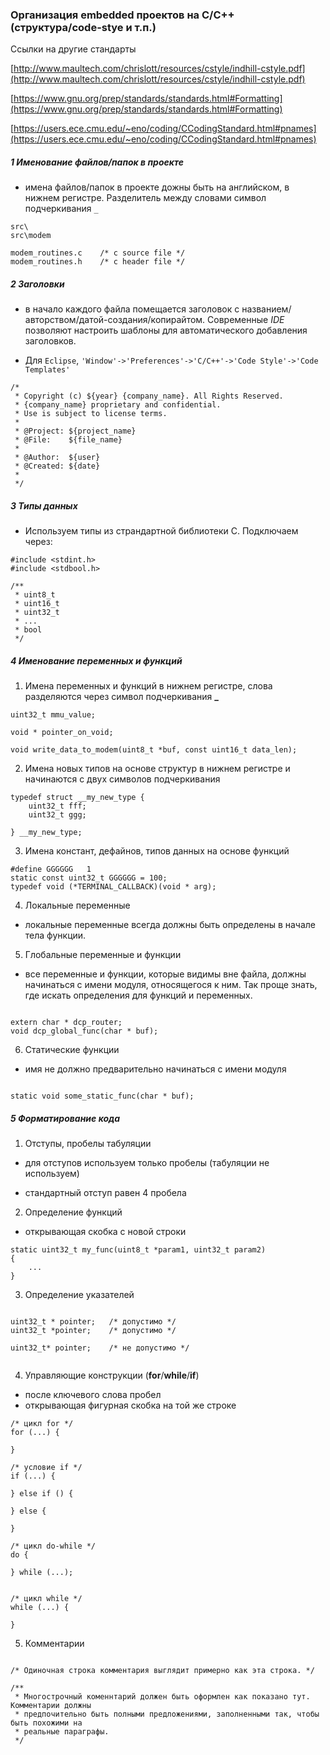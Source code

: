 ### Организация embedded проектов на C/C++ (структура/code-stye и т.п.)

Ссылки на другие стандарты

[http://www.maultech.com/chrislott/resources/cstyle/indhill-cstyle.pdf](http://www.maultech.com/chrislott/resources/cstyle/indhill-cstyle.pdf)

[https://www.gnu.org/prep/standards/standards.html#Formatting](https://www.gnu.org/prep/standards/standards.html#Formatting)

[https://users.ece.cmu.edu/~eno/coding/CCodingStandard.html#pnames](https://users.ece.cmu.edu/~eno/coding/CCodingStandard.html#pnames)
##### 1 Именование файлов/папок в проекте
- имена файлов/папок в проекте дожны быть на английском, в нижнем регистре. Разделитель между словами символ подчеркивания `_`
```
src\
src\modem

modem_routines.c    /* c source file */
modem_routines.h    /* c header file */
```

##### 2 Заголовки

- в начало каждого файла помещается заголовок с названием/авторством/датой-создания/копирайтом. Современные *IDE* позволяют настроить шаблоны для автоматического добавления заголовков.

- Для `Eclipse`, `'Window'->'Preferences'->'C/C++'->'Code Style'->'Code Templates'`

```
/*
 * Copyright (c) ${year} {company_name}. All Rights Reserved.
 * {company_name} proprietary and confidential.
 * Use is subject to license terms.
 *
 * @Project: ${project_name}
 * @File:    ${file_name}
 *
 * @Author:  ${user}
 * @Created: ${date}
 *
 */
```
##### 3 Типы данных

- Используем типы из страндартной библиотеки С. Подключаем через:

```
#include <stdint.h>
#include <stdbool.h>

/**
 * uint8_t
 * uint16_t
 * uint32_t
 * ...
 * bool
 */

```

##### 4 Именование переменных и функций

1) Имена переменных и функций в нижнем регистре, слова разделяются через символ подчеркивания  **_**

```
uint32_t mmu_value;

void * pointer_on_void;

void write_data_to_modem(uint8_t *buf, const uint16_t data_len);
```

2) Имена новых типов на основе структур в нижнем регистре и начинаются с двух символов подчеркивания

```
typedef struct __my_new_type {
    uint32_t fff;
    uint32_t ggg;

} __my_new_type;

```

3) Имена констант, дефайнов, типов данных на основе функций

```
#define GGGGGG   1
static const uint32_t GGGGGG = 100;
typedef void (*TERMINAL_CALLBACK)(void * arg);

```

4) Локальные переменные

- локальные переменные всегда должны быть определены в начале тела функции.

5) Глобальные переменные и функции

- все переменные и функции, которые видимы вне файла, должны начинаться с имени модуля, относящегося к ним. Так проще знать, где искать определения для функций и переменных.

```

extern char * dcp_router;
void dcp_global_func(char * buf);

```

6) Статические функции

- имя не должно предварительно начинаться с имени модуля

```

static void some_static_func(char * buf);

```

##### 5 Форматирование кода

1) Отступы, пробелы табуляции

- для отступов используем только пробелы (табуляции не используем)

- стандартный отступ равен 4 пробела

2) Определение функций

- открывающая скобка с новой строки

```
static uint32_t my_func(uint8_t *param1, uint32_t param2)
{
    ...
}
```

3) Определение указателей

```

uint32_t * pointer;   /* допустимо */
uint32_t *pointer;    /* допустимо */

uint32_t* pointer;    /* не допустимо */


```

4) Управляющие конструкции (**for**/**while**/**if**)

- после ключевого слова пробел
- открывающая фигурная скобка на той же строке

```
/* цикл for */
for (...) {

}

/* условие if */
if (...) {

} else if () {

} else {

}

/* цикл do-while */
do {

} while (...);


/* цикл while */
while (...) {

}

```

5) Комментарии

```

/* Одиночная строка комментария выглядит примерно как эта строка. */

/**
 * Многострочный коменнтарий должен быть оформлен как показано тут. Комментарии должны
 * предпочительно быть полными предложениями, заполненными так, чтобы быть похожими на
 * реальные параграфы.
 */

```
